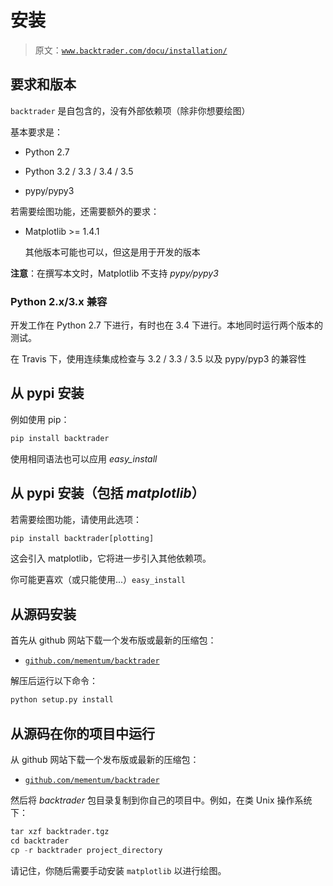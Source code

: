 # 安装

> 原文：[`www.backtrader.com/docu/installation/`](https://www.backtrader.com/docu/installation/)

## 要求和版本

`backtrader` 是自包含的，没有外部依赖项（除非你想要绘图）

基本要求是：

+   Python 2.7

+   Python 3.2 / 3.3 / 3.4 / 3.5

+   pypy/pypy3

若需要绘图功能，还需要额外的要求：

+   Matplotlib >= 1.4.1

    其他版本可能也可以，但这是用于开发的版本

**注意**：在撰写本文时，Matplotlib 不支持 *pypy/pypy3*

### Python 2.x/3.x 兼容

开发工作在 Python 2.7 下进行，有时也在 3.4 下进行。本地同时运行两个版本的测试。

在 Travis 下，使用连续集成检查与 3.2 / 3.3 / 3.5 以及 pypy/pyp3 的兼容性

## 从 pypi 安装

例如使用 pip：

```py
pip install backtrader
```

使用相同语法也可以应用 *easy_install*

## 从 pypi 安装（包括 *matplotlib*）

若需要绘图功能，请使用此选项：

```py
pip install backtrader[plotting]
```

这会引入 matplotlib，它将进一步引入其他依赖项。

你可能更喜欢（或只能使用...）`easy_install`

## 从源码安装

首先从 github 网站下载一个发布版或最新的压缩包：

+   [`github.com/mementum/backtrader`](https://github.com/mementum/backtrader)

解压后运行以下命令：

```py
python setup.py install
```

## 从源码在你的项目中运行

从 github 网站下载一个发布版或最新的压缩包：

+   [`github.com/mementum/backtrader`](https://github.com/mementum/backtrader)

然后将 *backtrader* 包目录复制到你自己的项目中。例如，在类 Unix 操作系统下：

```py
tar xzf backtrader.tgz
cd backtrader
cp -r backtrader project_directory
```

请记住，你随后需要手动安装 `matplotlib` 以进行绘图。

